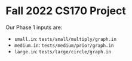 # Fall 2022 CS170 Project

Our Phase 1 inputs are:
- ``small.in``: ``tests/small/multiply/graph.in``
- ``medium.in``: ``tests/medium/prior/graph.in``
- ``large.in``: ``tests/large/circle/graph.in``